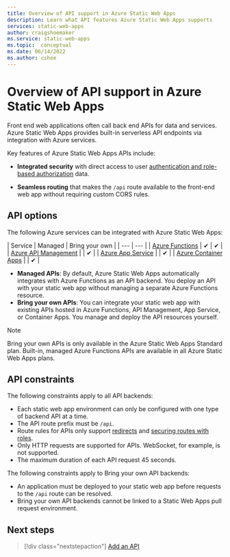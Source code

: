 ```yaml
---
title: Overview of API support in Azure Static Web Apps
description: Learn what API features Azure Static Web Apps supports
services: static-web-apps
author: craigshoemaker
ms.service: static-web-apps
ms.topic:  conceptual
ms.date: 06/14/2022
ms.author: cshoe
---
```


# Overview of API support in Azure Static Web Apps

Front end web applications often call back end APIs for data and services. Azure Static Web Apps provides built-in serverless API endpoints via integration with Azure services.

Key features of Azure Static Web Apps APIs include:

- **Integrated security** with direct access to user [authentication and role-based authorization](user-information.md) data.

- **Seamless routing** that makes the `/api` route available to the front-end web app without requiring custom CORS rules.

## API options

The following Azure services can be integrated with Azure Static Web Apps:

| Service | Managed | Bring your own |
| --- | --- |
| [Azure Functions](apis-functions.md) | ✔ | ✔ |
| [Azure API Management](apis-api-management.md) |  | ✔ |
| [Azure App Service](apis-app-service.md) |  | ✔ |
| [Azure Container Apps](apis-container-apps.md) |  | ✔ |

- **Managed APIs**: By default, Azure Static Web Apps automatically integrates with Azure Functions as an API backend. You deploy an API with your static web app without managing a separate Azure Functions resource.
- **Bring your own APIs**: You can integrate your static web app with existing APIs hosted in Azure Functions, API Management, App Service, or Container Apps. You manage and deploy the API resources yourself.

> [!NOTE]
> Bring your own APIs is only available in the Azure Static Web Apps Standard plan. Built-in, managed Azure Functions APIs are available in all Azure Static Web Apps plans.

## <a name="constraints"></a>API constraints

The following constraints apply to all API backends:

- Each static web app environment can only be configured with one type of backend API at a time.
- The API route prefix must be `/api`.
- Route rules for APIs only support [redirects](configuration.md#defining-routes) and [securing routes with roles](configuration.md#securing-routes-with-roles).
- Only HTTP requests are supported for APIs. WebSocket, for example, is not supported.
- The maximum duration of each API request 45 seconds.

The following constraints apply to Bring your own API backends:
- An application must be deployed to your static web app before requests to the `/api` route can be resolved.
- Bring your own API backends cannot be linked to a Static Web Apps pull request environment.

## Next steps

> [!div class="nextstepaction"]
> [Add an API](add-api.md)
